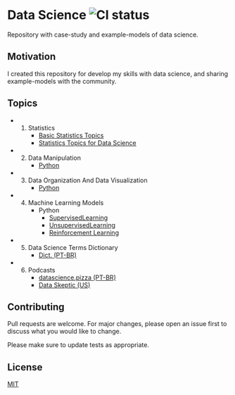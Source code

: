 # Data Science ![CI status](https://img.shields.io/badge/build-passing-brightgreen.svg)

Repository with case-study and example-models of data science.

## Motivation

I created this repository for develop my skills with data science, and sharing example-models with the community.

## Topics

<!-- toc -->
  * 1. Statistics
	    * [Basic Statistics Topics](https://github.com/daniellj/DataScience/blob/master/Statistics/BasicStatisticsTopics.md)
	    * [Statistics Topics for Data Science](https://github.com/daniellj/DataScience/blob/master/Statistics/StatisticsTopicsforDataScience.md)
  * 2. Data Manipulation
	    * [Python](https://github.com/daniellj/DataScience/tree/master/DataManipulation/Python)
  * 3. Data Organization And Data Visualization
	    * [Python](https://github.com/daniellj/DataScience/tree/master/DataOrganizationAndDataVisualization/Python)
  * 4. Machine Learning Models
	    * Python
	      * [SupervisedLearning](https://github.com/daniellj/DataScience/tree/master/MachineLearning/Python/SupervisedLearning)
	      * [UnsupervisedLearning](https://github.com/daniellj/DataScience/tree/master/MachineLearning/Python/UnsupervisedLearning)
          * [Reinforcement Learning](https://github.com/daniellj/DataScience/tree/master/MachineLearning/Python/ReinforcementLearning)
  * 5. Data Science Terms Dictionary
	    * [Dict. (PT-BR)](https://github.com/leportella/datascience-pizza/blob/master/dicionario.md)
  * 6. Podcasts
	    * [datascience.pizza (PT-BR)](http://podcast.datascience.pizza/)
	    * [Data Skeptic (US)](https://dataskeptic.com/podcast)

## Contributing
Pull requests are welcome. For major changes, please open an issue first to discuss what you would like to change.

Please make sure to update tests as appropriate.

## License
[MIT](https://choosealicense.com/licenses/mit/)